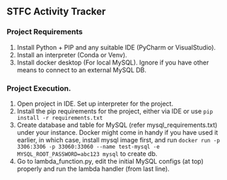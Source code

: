## STFC Activity Tracker

### Project Requirements
1. Install Python + PIP and any suitable IDE (PyCharm or VisualStudio).
2. Install an interpreter (Conda or Venv).
3. Install docker desktop (For local MySQL). Ignore if you have other means to connect to an external MySQL DB.

### Project Execution.
1. Open project in IDE. Set up interpreter for the project.
2. Install the pip requirements for the project, either via IDE or use `pip install -r requirements.txt`
3. Create database and table for MySQL (refer mysql_requirements.txt) under your instance. 
Docker might come in handy if you have used it earlier, in which case, install mysql image first,
and run `docker run -p 3306:3306 -p 33060:33060 --name test-mysql -e MYSQL_ROOT_PASSWORD=abc123 mysql` to create db.
4. Go to lambda_function.py, edit the initial MySQL configs (at top) properly and run the lambda handler
(from last line).
